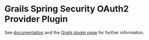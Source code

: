 Grails Spring Security OAuth2 Provider Plugin
=============================================

See [documentation](http://adaptivecomputing.github.io/grails-spring-security-oauth2-provider/) and the [Grails plugin page](http://grails.org/plugin/spring-security-oauth2-provider) for further information.
